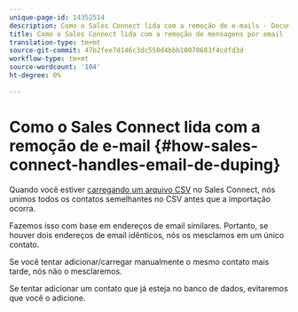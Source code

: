 ```yaml
---
unique-page-id: 14352514
description: Como o Sales Connect lida com a remoção de e-mails - Documentos do Marketing - Documentação do produto
title: Como o Sales Connect lida com a remoção de mensagens por email
translation-type: tm+mt
source-git-commit: 47b2fee7d146c3dc558d4bbb10070683f4cdfd3d
workflow-type: tm+mt
source-wordcount: '104'
ht-degree: 0%

---
```



# Como o Sales Connect lida com a remoção de e-mail {#how-sales-connect-handles-email-de-duping}

Quando você estiver [carregando um arquivo CSV](http://docs.marketo.com/x/VADb) no Sales Connect, nós unimos todos os contatos semelhantes no CSV antes que a importação ocorra.

Fazemos isso com base em endereços de email similares. Portanto, se houver dois endereços de email idênticos, nós os mesclamos em um único contato.

Se você tentar adicionar/carregar manualmente o mesmo contato mais tarde, nós não o mesclaremos.

Se tentar adicionar um contato que já esteja no banco de dados, evitaremos que você o adicione.


